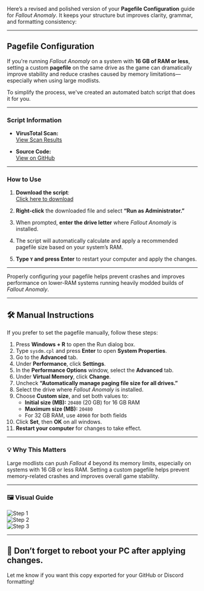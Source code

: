 Here’s a revised and polished version of your **Pagefile Configuration** guide for *Fallout Anomaly*. It keeps your structure but improves clarity, grammar, and formatting consistency:

---

##  Pagefile Configuration

If you're running *Fallout Anomaly* on a system with **16 GB of RAM or less**, setting a custom **pagefile** on the same drive as the game can dramatically improve stability and reduce crashes caused by memory limitations—especially when using large modlists.

To simplify the process, we've created an automated batch script that does it for you.

---

###  Script Information

- **VirusTotal Scan:**  
  [View Scan Results](https://www.virustotal.com/gui/file/4a1e05f67bbd7228db1fc20c624bdec7d272f86c0afcdee352227eb6d8fa97cb?nocache=1)

- **Source Code:**  
  [View on GitHub](https://github.com/NomadsReach/Fallout-Anomaly/blob/master/PageFileSourceCode/Set-Pagefile-CustomDrive.bat)

---

###  How to Use

1. **Download the script**:  
   [Click here to download](https://github.com/b325db72-a49f-4134-86e9-d54aa1b619ad)

2. **Right-click** the downloaded file and select **“Run as Administrator.”**

3. When prompted, **enter the drive letter** where *Fallout Anomaly* is installed.

4. The script will automatically calculate and apply a recommended pagefile size based on your system’s RAM.

5. **Type `Y` and press Enter** to restart your computer and apply the changes.

---

Properly configuring your pagefile helps prevent crashes and improves performance on lower-RAM systems running heavily modded builds of *Fallout Anomaly*.

---

## 🛠 Manual Instructions

If you prefer to set the pagefile manually, follow these steps:

1. Press **Windows + R** to open the Run dialog box.  
2. Type `sysdm.cpl` and press **Enter** to open **System Properties**.  
3. Go to the **Advanced** tab.  
4. Under **Performance**, click **Settings**.  
5. In the **Performance Options** window, select the **Advanced** tab.  
6. Under **Virtual Memory**, click **Change**.  
7. Uncheck **“Automatically manage paging file size for all drives.”**  
8. Select the drive where *Fallout Anomaly* is installed.  
9. Choose **Custom size**, and set both values to:
   - **Initial size (MB):** `20480` (20 GB) for 16 GB RAM  
   - **Maximum size (MB):** `20480`  
   - For 32 GB RAM, use `40960` for both fields  
10. Click **Set**, then **OK** on all windows.  
11. **Restart your computer** for changes to take effect.

---

### 💡 Why This Matters

Large modlists can push *Fallout 4* beyond its memory limits, especially on systems with 16 GB or less RAM. Setting a custom pagefile helps prevent memory-related crashes and improves overall game stability.

---

### 🖼 Visual Guide

![Step 1](https://github.com/NomadsReach/Fallout-Anomaly/assets/144523850/0615e759-be9b-485f-b5b7-c8a8e9623896)  
![Step 2](https://github.com/NomadsReach/Fallout-Anomaly/assets/144523850/6e9030cc-35db-4ecb-95a7-2dcd273ad3e5)  
![Step 3](https://github.com/NomadsReach/Fallout-Anomaly/assets/144523850/67b3680c-2982-4b8d-b159-33d939ee34b6)

---

## 🔁 **Don’t forget to reboot your PC after applying changes.**

Let me know if you want this copy exported for your GitHub or Discord formatting!
